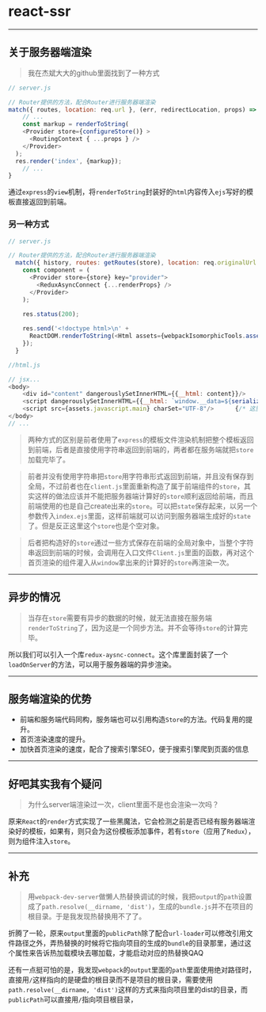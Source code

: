 # react-ssr
---

## 关于服务器端渲染
> 我在杰斌大大的github里面找到了一种方式

``` javascript
// server.js

// Router提供的方法，配合Router进行服务器端渲染
match({ routes, location: req.url }, (err, redirectLocation, props) => {
	// ...
	const markup = renderToString(
	<Provider store={configureStore()} >
	  <RoutingContext { ...props } />
	</Provider>
  );
  res.render('index', {markup});
	// ...
}
```

通过`express`的`view`机制，将`renderToString`封装好的`html`内容传入`ejs`写好的模板直接返回到前端。

### 另一种方式

``` javascript
// server.js

// Router提供的方法，配合Router进行服务器端渲染
  match({ history, routes: getRoutes(store), location: req.originalUrl }, (error, redirectLocation, renderProps) => {
	const component = (
	  <Provider store={store} key="provider">
		<ReduxAsyncConnect {...renderProps} />
	  </Provider>
	);

	res.status(200);
	
	res.send('<!doctype html>\n' +
	  ReactDOM.renderToString(<Html assets={webpackIsomorphicTools.assets()} component={component} store={store}/>));
	});
  }
```

``` javascript
//html.js

// jsx...
<body>
	<div id="content" dangerouslySetInnerHTML={{__html: content}}/>		{/* 这里的作用是渲染传入的component */}
	<script dangerouslySetInnerHTML={{__html: `window.__data=${serialize(store.getState())};`}} charSet="UTF-8"/>	{/* 这里的作用是把传入的store在前端保存到一个全局的属性__data里 */}
	<script src={assets.javascript.main} charSet="UTF-8"/>		{/* 这里引入入口js */}
</body>
// ...
```

> 两种方式的区别是前者使用了`express`的模板文件渲染机制把整个模板返回到前端，后者是直接使用字符串返回到前端的，两者都在服务端就把`store`加载完毕了。

> 前者并没有使用字符串把`store`用字符串形式返回到前端，并且没有保存到全局，不过前者也在`client.js`里面重新构造了属于前端组件的`store`，其实这样的做法应该并不能把服务器端计算好的`store`顺利返回给前端，而且前端使用的也是自己create出来的`store`。可以把`state`保存起来，以另一个参数传入`index.ejs`里面，这样前端就可以访问到服务器端生成好的`state`了。但是反正这里这个`store`也是个空对象。

> 后者把构造好的`store`通过一些方式保存在前端的全局对象中，当整个字符串返回到前端的时候，会调用在入口文件`Client.js`里面的函数，再对这个首页渲染的组件灌入从`window`拿出来的计算好的`store`再渲染一次。

---
## 异步的情况

> 当存在`store`需要有异步的数据的时候，就无法直接在服务端`renderToString`了，因为这是一个同步方法。并不会等待`store`的计算完毕。

所以我们可以引入一个库`redux-aysnc-connect`。这个库里面封装了一个`loadOnServer`的方法，可以用于服务器端的异步渲染。

---
## 服务端渲染的优势

- 前端和服务端代码同构，服务端也可以引用构造`Store`的方法。代码复用的提升。
- 首页渲染速度的提升。
- 加快首页渲染的速度，配合了搜索引擎SEO，便于搜索引擎爬到页面的信息

---
## 好吧其实我有个疑问
> 为什么server端渲染过一次，client里面不是也会渲染一次吗？

原来`React`的`render`方式实现了一些黑魔法，它会检测之前是否已经有服务器端渲染好的模板，如果有，则只会为这份模板添加事件，若有`store`（应用了`Redux`），则为组件注入`store`。

---
## 补充
> 用`webpack-dev-server`做懒人热替换调试的时候，我把`output`的`path`设置成了`path.resolve(__dirname, 'dist')`，生成的`bundle.js`并不在项目的根目录。于是我发现热替换用不了了。

折腾了一轮，原来`output`里面的`publicPath`除了配合`url-loader`可以修改引用文件路径之外，弄热替换的时候将它指向项目的生成的`bundle`的目录那里，通过这个属性来告诉热加载模块去哪加载，才能启动对应的热替换QAQ

还有一点挺可怕的是，我发现`webpack`的`output`里面的`path`里面使用绝对路径时，直接用`/`这样指向的是硬盘的根目录而不是项目的根目录，需要使用`path.resolve(__dirname, 'dist')`这样的方式来指向项目里的dist的目录，而`publicPath`可以直接用`/`指向项目根目录，